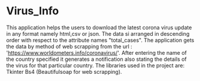 # Virus_Info
This application helps the users to download the latest corona virus update in any format namely html,csv or json. The data si arranged in descending order with respect to the 
attribute names "total_cases". The application gets the data by method of web scrapping from the url : 'https://www.worldometers.info/coronavirus/'.
After entering the name of the country specified it generates a notification also stating the details of the virus for that particular country.
The libraries used in the project are: Tkinter
                                       Bs4 (Beautifulsoap for web scrapping).
